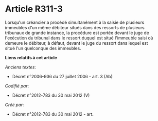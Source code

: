 # Article R311-3

Lorsqu'un créancier a procédé simultanément à la saisie de plusieurs immeubles d'un même débiteur situés dans des ressorts de
plusieurs tribunaux de grande instance, la procédure est portée devant le juge de l'exécution du tribunal dans le ressort
duquel est situé l'immeuble saisi où demeure le débiteur, à défaut, devant le juge du ressort dans lequel est situé l'un
quelconque des immeubles.

**Liens relatifs à cet article**

_Anciens textes_:

  - Décret n°2006-936 du 27 juillet 2006 - art. 3 (Ab)

_Codifié par_:

  - Décret n°2012-783 du 30 mai 2012 (V)

_Créé par_:

  - Décret n°2012-783 du 30 mai 2012 - art.
